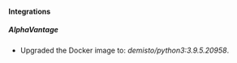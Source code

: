 #### Integrations
##### AlphaVantage
- Upgraded the Docker image to: *demisto/python3:3.9.5.20958*.
